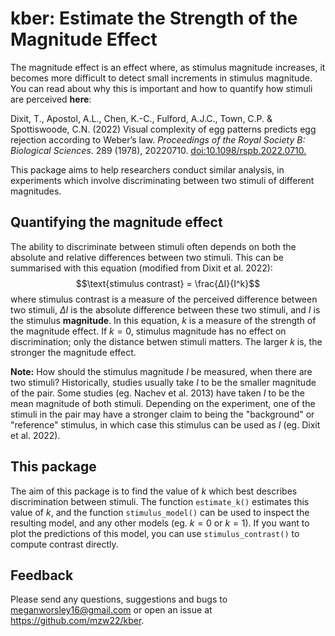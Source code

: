 # kber: Estimate the Strength of the Magnitude Effect
The magnitude effect is an effect where, as stimulus magnitude increases, it becomes more difficult to detect small increments in stimulus magnitude. You can read about why this is important and how to quantify how stimuli are perceived **here**:

Dixit, T., Apostol, A.L., Chen, K.-C., Fulford, A.J.C., Town, C.P. & Spottiswoode, C.N. (2022) Visual complexity of egg patterns predicts egg rejection according to Weber’s law. _Proceedings of the Royal Society B: Biological Sciences_. 289 (1978), 20220710. [doi:10.1098/rspb.2022.0710.](https://doi.org/10.1098/rspb.2022.0710)

This package aims to help researchers conduct similar analysis, in experiments which involve discriminating between two stimuli of different magnitudes.

## Quantifying the magnitude effect
The ability to discriminate between stimuli often depends on both the absolute and relative differences between two stimuli. This can be summarised with this equation (modified from Dixit et al. 2022):
$$\text{stimulus contrast} = \frac{ΔI}{I^k}$$
where stimulus contrast is a measure of the perceived difference between two stimuli, $ΔI$ is the absolute difference between these two stimuli, and $I$ is the stimulus **magnitude**. In this equation, $k$ is a measure of the strength of the magnitude effect. If $k=0$, stimulus magnitude has no effect on discrimination; only the distance betwen stimuli matters. The larger $k$ is, the stronger the magnitude effect.

**Note:** How should the stimulus magnitude $I$ be measured, when there are two stimuli? Historically, studies usually take $I$ to be the smaller magnitude of the pair. Some studies (eg. Nachev et al. 2013) have taken $I$ to be the mean magnitude of both stimuli. Depending on the experiment, one of the stimuli in the pair may have a stronger claim to being the "background" or "reference" stimulus, in which case this stimulus can be used as $I$ (eg. Dixit et al. 2022).

## This package
The aim of this package is to find the value of $k$ which best describes discrimination between stimuli. The function `estimate_k()` estimates this value of $k$, and the function `stimulus_model()` can be used to inspect the resulting model, and any other models (eg. $k = 0$ or $k = 1$). If you want to plot the predictions of this model, you can use `stimulus_contrast()` to compute contrast directly.

## Feedback
Please send any questions, suggestions and bugs to meganworsley16@gmail.com or open an issue at https://github.com/mzw22/kber.
